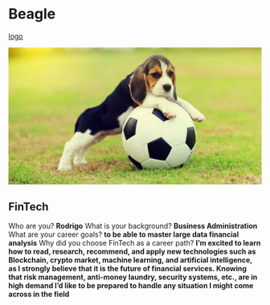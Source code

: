 # Beagle

[logo](https://www.google.com/url?sa=i&url=https%3A%2F%2Fwww.innovetpet.com%2Fblogs%2Fbreed%2Fpocket-beagle&psig=AOvVaw2Qd_LKYzTUrDDYjfMcEpza&ust=1600182984888000&source=images&cd=vfe&ved=0CAIQjRxqFwoTCJiRjLH46OsCFQAAAAAdAAAAABAD)

![Beagle](beagle.jpg) 

## FinTech


Who are you? **Rodrigo** 
What is your background? **Business Administration** 
What are your career goals? **to be able to master large data financial analysis** 
Why did you choose FinTech as a career path? **I’m excited to learn how to read, research, recommend, and apply new technologies such as Blockchain, crypto market, machine learning, and artificial intelligence, as I strongly believe that it is the future of financial services. Knowing that risk management, anti-money laundry, security systems, etc., are in high demand I’d like to be prepared to handle any situation I might come across in the field**
